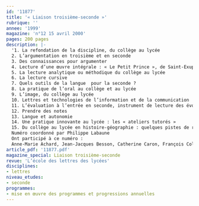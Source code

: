 ```yaml
---
id: '11877'
title: '« Liaison troisième-seconde »'
rubrique: ''
annee: '1999'
magazine: 'n°12 15 avril 2000'
pages: 200 pages
description: |-
  '1. La refondation de la discipline, du collège au lycée
  2. L’argumentation en troisième et en seconde
  3. Des connaissances pour argumenter
  4. Lecture d’une œuvre intégrale : « Le Petit Prince », de Saint-Exupéry
  5. La lecture analytique ou méthodique du collège au lycée
  6. La lecture cursive
  7. Quels outils de la langue  pour la seconde ?
  8. La pratique de l’oral au collège et au lycée
  9. L’image, du collège au lycée
  10. Lettres et technologies de l’information et de la communication
  11. L’évaluation à l’entrée en seconde, instrument de lecture des évolutions de la discipline ?
  12. Prendre des notes
  13. Langue et autonomie
  14. Une pratique innovante au lycée : les « ateliers tutorés »
  15. Du collège au lycée en histoire-géographie : quelques pistes de réflexion
  Numéro coordonné par Philippe Labaune
  Ont participé à ce numéro :
  Anne-Marie Achard, Jean-Jacques Besson, Catherine Caron, François Colodiet, Jean-Paul Denisot, Mireille Duchêne, Patricia Fize, Philippe Labaune, Denise Laboureau, Gérard Malet, Bernadette Pauline Massenot, Josiane Murat, Bernard Paulin, Dominique Renard, Daniel Salles et Katherine Weinland'
article_pdf: '11877.pdf'
magazine_special: Liaison troisième-seconde
revue: 'L’école des lettres des lycées'
disciplines:
- lettres
niveau_etudes:
- seconde
programmes:
- mise en œuvre des programmes et progressions annuelles
---
```

